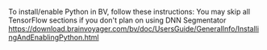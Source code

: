 To install/enable Python in BV, follow these instructions:
You may skip all TensorFlow sections if you don't plan on using DNN Segmentator 
https://download.brainvoyager.com/bv/doc/UsersGuide/GeneralInfo/InstallingAndEnablingPython.html